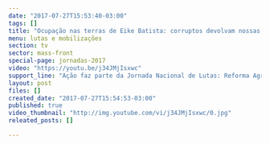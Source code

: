 ```yaml
---
date: "2017-07-27T15:53:40-03:00"
tags: []
title: "Ocupação nas terras de Eike Batista: corruptos devolvam nossas terras!"
menu: lutas e mobilizações
section: tv
sector: mass-front
special-page: jornadas-2017
video: "https://youtu.be/j34JMjIsxwc"
support_line: "Ação faz parte da Jornada Nacional de Lutas: Reforma Agrária na terra dos corruptos! Área localizada na região metropolitana de Belo Horizonte."
layout: post
files: []
created_date: "2017-07-27T15:54:53-03:00"
published: true
video_thumbnail: "http://img.youtube.com/vi/j34JMjIsxwc/0.jpg"
releated_posts: []

---
```

